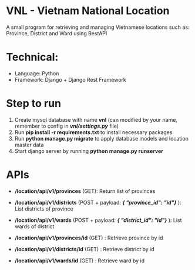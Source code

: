 # VNL - Vietnam National Location
A small program for retrieving and managing Vietnamese locations such as: Province, District and Ward using RestAPI

# Technical:  
- Language: Python  
- Framework: Django + Django Rest Framework   

# Step to run    
1. Create mysql database with name **vnl** (can modified by your name, remember to config in ***vnl/settings.py*** file)      
2. Run **pip install -r requirements.txt** to install necessary packages    
3. Run **python manage.py migrate** to apply database models and location master data     
4. Start django server by running **python manage.py runserver**

# APIs
- **/location/api/v1/provinces** (GET):  Return list of provinces   
- **/location/api/v1/districts** (POST + payload: ***{ "province_id": "id"}*** ): List districts of province   
- **/location/api/v1/wards** (POST + payload: ***{ "district_id": "id"}*** ): List wards of district    

- **/location/api/v1/provinces/id** (GET) : Retrieve province by id
- **/location/api/v1/districts/id** (GET) : Retrieve district by id
- **/location/api/v1/wards/id** (GET) : Retrieve ward by id